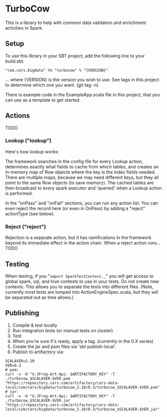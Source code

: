 # TurboCow

This is a library to help with common data validation and enrichment activities in Spark.

## Setup

To use this library in your SBT project, add the following line to your build.sbt:
```
"com.cars.bigdata" %% "turbocow" % "{VERSION}" 
```
... where {VERSION} is the version you wish to use.  See tags in this project to determine which one you want.  (git tag -n)

There is example code in the ExampleApp.scala file in this project, that you can use as a template to get started.


## Actions

TODO

### Lookup ("lookup")

Here's how lookup works:

The framework searches in the config file for every Lookup action, determines exactly what fields to cache from which tables, and creates an in-memory map of Row objects where the key is the index fields needed.  There are multiple maps, because we may need different keys, but they all point to the same Row objects (to save memory).   The cached tables are then broadcast to every spark executor and 'queried' when a Lookup action is performed.

In the "onPass" and "onFail" sections, you can run any action list.  You can even reject the record here (or even in OnPass) by adding a "reject" actionType (see below).

### Reject ("reject")

Rejection is a separate action, but it has ramifications in the framework beyond its immediate effect in the action chain.  When a reject action runs... TODO

## Testing

When testing, if you "`import SparkTestContext._`" you will get access to global spark, sql, and hive contexts to use in your tests.  Do not create new contexts.  This allows you to separate the tests into different files.  (Note, currently most tests are lumped into ActionEngineSpec.scala, but they will be separated out as time allows.)

## Publishing

1. Compile & test locally
1. Run integration tests (or manual tests on cluster)
1. Test
1. When you're sure it's ready, apply a tag.  (currently in the 0.X series)
1. Create the jar and pom files via 'sbt publish-local'.
1. Publish to artifactory via:

```
SCALAVER=2.10
VER=0.3
# pom:
curl -v -H "X-JFrog-Art-Api: $ARTIFACTORY_KEY" -T ./turbocow_$SCALAVER-$VER.pom "https://repository.cars.com/artifactory/cars-data-local/com/cars/bigdata/turbocow_2.10/0.3/turbocow_$SCALAVER-$VER.pom"
# jar:
curl -v -H "X-JFrog-Art-Api: $ARTIFACTORY_KEY" -T ./turbocow_$SCALAVER-$VER.jar "https://repository.cars.com/artifactory/cars-data-local/com/cars/bigdata/turbocow_2.10/0.3/turbocow_$SCALAVER-$VER.jar"
```